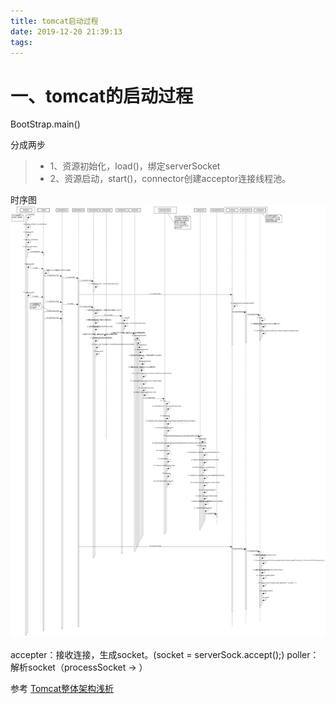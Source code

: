 ```yaml
---
title: tomcat启动过程
date: 2019-12-20 21:39:13
tags:
---
```


# 一、tomcat的启动过程

BootStrap.main()

分成两步
> * 1、资源初始化，load()，绑定serverSocket
> * 2、资源启动，start()，connector创建acceptor连接线程池。

<!--more-->

时序图
![tomcat启动过程](tomcat启动过程/tomcat-starting-procedure.jpeg)



accepter：接收连接，生成socket。(socket = serverSock.accept();)
poller：解析socket（processSocket -> ）




参考
[Tomcat整体架构浅析](https://blog.csdn.net/cx520forever/article/details/52743166)